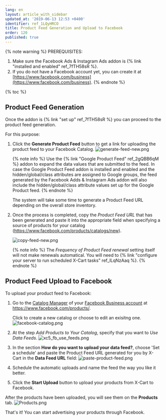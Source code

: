 ```yaml
---
lang: en
layout: article_with_sidebar
updated_at: '2019-06-13 12:53 +0400'
identifier: ref_1LQyHRCO
title: Product Feed Generation and Upload to Facebook
order: 120
published: true
---
```

{% note warning %}
PREREQUISITES:
1. Make sure the Facebook Ads & Instagram Ads addon is {% link "installed and enabled" ref_7fTH58sR %}.
2. If you do not have a Facebook account yet, you can create it at [https://www.facebook.com/business](https://www.facebook.com/business).
{% endnote %}

{% toc %}

## Product Feed Generation

Once the addon is {% link "set up" ref_7fTH58sR %} you can proceed to the product feed generation.
  
For this purpose:

1. Click the **Generate Product Feed** button to get a link for uploading the product feed to your Facebook Catalog.
   ![generate-feed-new.png]({{site.baseurl}}/attachments/ref_LA0TBHEA/generate-feed-new.png)
  
   {% note info %}
   Use the {% link "Google Product Feed" ref_2gQBB6qM %} addon to expand the data values that are submitted to the feed. In case the Google Product Feed addon is installed and enabled and the hidden/global/class attributes are assigned to Google groups, the feed generated by the Facebook Adds & Instagram Ads addon will also include the hidden/global/class attribute values set up for the Google Product feed.
   {% endnote %}
   
   The system will take some time to generate a Product Feed URL depending on the overall store inventory. 

2. Once the process is completed, copy the _Product Feed URL_ that has been generated and paste it into the appropriate field when specifying a source of products for your catalog (https://www.facebook.com/products/catalogs/new).
  
   ![copy-feed-new.png]({{site.baseurl}}/attachments/ref_LA0TBHEA/copy-feed-new.png)
  
   {% note info %}
   The _Frequency of Product Feed renewal_ setting itself will not make renewals automatical. You will need to {% link "configure your server to run scheduled X-Cart tasks" ref_lLqNzAaq %}.
   {% endnote %}
  
## Product Feed Upload to Facebook
  
  To upload your product feed to Facebook:
  
   1. Go to the [Catalog Manager](https://www.facebook.com/business/help/1659534074121655) of your [Facebook Business account](https://business.facebook.com/overview/) at https://www.facebook.com/products/.
   
      Click to create a new catalog or choose to edit an exisitng one. 
      ![facebook-catalog.png]({{site.baseurl}}/attachments/ref_LA0TBHEA/facebook-catalog.png)
  
   2. At the step _Add Products to Your Catalog_, specify that you want to _Use Data Feeds_. 
      ![xc5_fb_use_feeds.png]({{site.baseurl}}/attachments/ref_LA0TBHEA/xc5_fb_use_feeds.png)

   3. In the section  **How do you want to upload your data feed?**, choose 'Set a schedule' and paste the Product Feed URL generated for you by X-Cart in the **Data Feed URL** field:
      ![paste-product-feed.png]({{site.baseurl}}/attachments/ref_LA0TBHEA/paste-product-feed.png)
  
   4. Schedule the automatic uploads and name the feed the way you like it better. 
   
   5. Click the **Start Upload** button to upload your products from X-Cart to Facebook.
  
After the products have been uploaded, you will see them on the **Products** tab.
      ![Products.png]({{site.baseurl}}/attachments/ref_LA0TBHEA/Products.png)
  
That's it! You can start advertising your products through Facebook.
